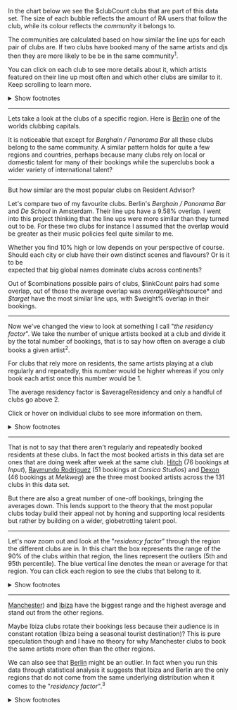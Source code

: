 In the chart below we see the $clubCount clubs that are part of this data set. 
The size of each bubble reflects the amount of RA users that follow the club, 
while its colour reflects the *community* it belongs to. 

The communities are calculated based on how similar the line ups for each pair of 
clubs are. If two clubs have booked many of the same artists and djs then they 
are more likely to be be in the same community<sup>1</sup>.

You can click on each club to see more details about it, which artists featured 
on their line up most often and which other clubs are similar to it. Keep
scrolling to learn more.

<details>
<summary>Show footnotes</summary>

1\. To calculate communities we first calculate the overlap in lineups between each pair of clubs. Based on how many bookings the two venues have in common we calculate what is called the [Jaccard index](https://en.wikipedia.org/wiki/Jaccard_index). 

From these calculations we create a [network](https://en.wikipedia.org/wiki/Graph_(discrete_mathematics) where the clubs are the nodes and their Jaccard index values are the edges connecting the nodes. We then run [community detection](https://en.wikipedia.org/wiki/Louvain_modularity) algorithms on the network to detect communities or clusters of clubs that are strongly internally connected. This groups similar clubs in clusters or communities.

</details>


--- 

Lets take a look at the clubs of a specific region. Here is 
[Berlin](https://www.residentadvisor.net/events/de/berlin) one of the worlds 
clubbing capitals.

It is noticeable that except for *Berghain / Panorama Bar* all these clubs belong 
to the same community. A similar pattern holds for quite a 
few regions and countries, perhaps because many clubs rely on local or domestic 
talent for many of their bookings while the superclubs book a wider variety 
of international talent?

--- 

But how similar are the most popular clubs on Resident Advisor?

Let's compare two of my favourite clubs. Berlin's *Berghain / Panorama Bar* and
*De School* in Amsterdam. Their line ups have a 9.58% overlap. I went into 
this project thinking that the line ups were more similar than they turned out to be. 
For these two clubs for instance I assumed that the overlap would be greater as 
their music policies feel quite similar to me. 
 
Whether you find 10% high or low depends on your perspective of course. Should 
each city or club have their own distinct scenes and flavours? Or is it to be  
expected that big global names dominate clubs across continents?

Out of $combinations possible pairs of clubs, $linkCount pairs had some overlap, 
out of those the average overlap was $averageWeight%. *$source* and *$target* have 
the most similar line ups, with $weight% overlap in their bookings.

---

Now we've changed the view to look at something I call "*the residency factor*". 
We take the number of unique artists booked at a club and divide it by the total 
number of bookings, that is to say how often on average a club books a given artist<sup>2</sup>.

For clubs that rely more on residents, the same artists playing at a club regularly and repeatedly, 
this number would be higher whereas if you only book each artist once this number would be 1.

The average residency factor is $averageResidency and only a handful of clubs go above 2.

Click or hover on individual clubs to see more information on them.

<details>
<summary>Show footnotes</summary>

2\. A few caveats here. For this view we've filtered out clubs that had less than 10 dates or booked fewer than 20 artists in total in 2019. 

Furthermore all the data here is limited to djs and artists that have a profile on Resident Advisor. For some genres and scenes, like house and techno, this the coverage is near complete, but for <a href="https://www.residentadvisor.net/events/1281396">others</a> this data is sometimes incomplete.

</details>

--- 

That is not to say that there aren't regularly and repeatedly booked residents at these clubs. 
In fact the most booked artists in this data set are ones that are doing week after 
week at the same club. [Hitch](https://www.residentadvisor.net/dj/hitch) (76 bookings at <em>Input</em>),
[Raymundo Rodriguez](https://www.residentadvisor.net/dj/raymundorodriguez) (51 bookings at <em>Corsica Studios</em>) 
and [Dexon](https://www.residentadvisor.net/dj/dexon)  (46 bookings at <em>Melkweg</em>) 
are the three most booked artists across the 131 clubs in this data set.
 
But there are also a great number of one-off bookings, bringing the averages down. 
This lends support to the theory that the most popular clubs today build their 
appeal not by honing and supporting local residents but rather by building on a wider, 
globetrotting talent pool. 

--- 

Let's now zoom out and look at the "*residency factor*" through the region the 
different clubs are in. In this chart the box represents the range of the 90% of 
the clubs within that region, the lines represent the outliers (5th and 95th 
percentile). The blue vertical line denotes the mean or average for that region. 
You can click each region to see the clubs that belong to it.


<details>
<summary>Show footnotes</summary>

We are still filtering out clubs with only a few dates (less than 10) and the 
ones that booked less than 20 artists. This is why some regions have more clubs 
than others and also why some regions were filtered out entirely (e.g. Los Angeles)

</details>

---

[Manchester](https://www.residentadvisor.net/guide/uk/manchester)) and 
[Ibiza](https://www.residentadvisor.net/guide/es/ibiza) have the biggest range 
and the highest average and stand out from the other regions. 

Maybe Ibiza clubs rotate their bookings less because their audience is in 
constant rotation (Ibiza being a seasonal tourist destination)? This is pure 
speculation though and I have no theory for why Manchester clubs to book 
the same artists more often than the other regions.

We can also see that [Berlin](https://www.residentadvisor.net/guide/de/berlin) might 
be an outlier. In fact when you run this data through statistical analysis it 
suggests that Ibiza and Berlin are the only regions that do not come from the 
same underlying distribution when it comes to the "*residency factor*".<sup>3</sup>

<details>
<summary>Show footnotes</summary>

3\. P value < 1% using the Kolmogorov-Smirnov statistic for the residency factor 
of the various regions.

</details>